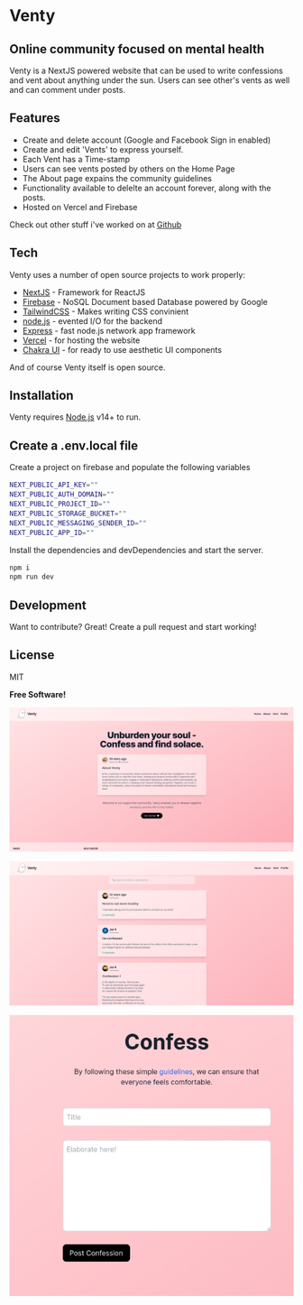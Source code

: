 # Venty
## Online community focused on mental health


Venty is a NextJS powered website that can be used to write confessions and vent about anything under the sun. Users can see other's vents as well and can comment under posts.



## Features

- Create and delete account (Google and Facebook Sign in enabled)
- Create and edit 'Vents' to express yourself.
- Each Vent has a Time-stamp
- Users can see vents posted by others on the Home Page 
- The About page expains the community guidelines
- Functionality available to delelte an account forever, along with the posts.
- Hosted on Vercel and Firebase

Check out other stuff i've worked on at [Github]



## Tech

Venty uses a number of open source projects to work properly:

- [NextJS] - Framework for ReactJS
- [Firebase] - NoSQL Document based Database powered by Google
- [TailwindCSS] - Makes writing CSS convinient
- [node.js] - evented I/O for the backend
- [Express] - fast node.js network app framework 
- [Vercel] - for hosting the website
- [Chakra UI] - for ready to use aesthetic UI components

And of course Venty itself is open source.

## Installation

Venty requires [Node.js](https://nodejs.org/) v14+ to run.
## Create a .env.local file
 Create a project on firebase and populate the following variables
 
```sh
NEXT_PUBLIC_API_KEY=""
NEXT_PUBLIC_AUTH_DOMAIN=""
NEXT_PUBLIC_PROJECT_ID=""
NEXT_PUBLIC_STORAGE_BUCKET=""
NEXT_PUBLIC_MESSAGING_SENDER_ID=""
NEXT_PUBLIC_APP_ID=""
```

Install the dependencies and devDependencies and start the server.

```sh
npm i
npm run dev
```

## Development

Want to contribute? Great!
Create a pull request and start working!



## License

MIT

**Free Software!**

[//]: # (These are reference links used in the body of this note and get stripped out when the markdown processor does its job. There is no need to format nicely because it shouldn't be seen. Thanks SO - http://stackoverflow.com/questions/4823468/store-comments-in-markdown-syntax)

   [GIthub]: <https://github.com/nikhilpujar23>
   [NextJS]: <https://nextjs.org/>
   [Firebase]: <https://firebase.google.com/>
   [TailwindCSS]: <https://tailwindcss.com/>
   [Vercel]: <https://vercel.com/dashboard>
   [Chakra UI]: <https://chakra-ui.com/>
   [node.js]: <http://nodejs.org>
   
   [express]: <http://expressjs.com>

   ![Alt text](image.png)

   ![Alt text](image-1.png)

   ![Alt text](image-2.png)
 

